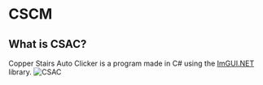 # CSCM

## What is CSAC?
Copper Stairs Auto Clicker is a program made in C# using the [ImGUI.NET](https://github.com/ImGuiNET/ImGui.NET) library.
![CSAC](https://github.com/user-attachments/assets/85d5de0c-3aae-4b7d-bf16-b52ed901ba86)
